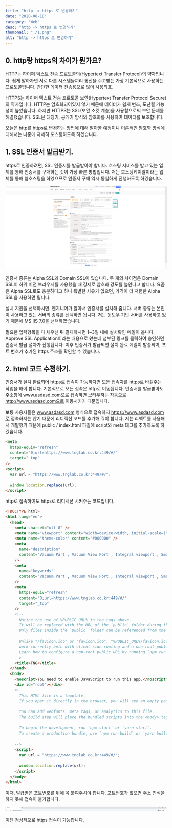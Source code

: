 ```yaml
---
title: "http -> https 로 변경하기"
date: "2020-08-18"
category: "Web"
desc: "http -> https 로 변경하기"
thumbnail: "./1.png"
alt: "http -> https 로 변경하기"
---
```


## 0. http랑 https의 차이가 뭔가요?

HTTP는 하이퍼 텍스트 전송 프로토콜의(Hypertext Transfer Protocol)의 약자입니다. 쉽게 말하자면 서로 다른 시스템들끼리 통신을 주고받는 가장 기본적으로 사용하는 프로토콜입니다. 간단한 데이터 전송용으로 많이 사용되죠.

HTTPS는 하이퍼 텍스트 전송 프로토콜 보안(Hypertext Transfer Protocol Secure)의 약자입니다. HTTP는 암호화되어있지 않기 때문에 데이터가 쉽게 변조, 도난될 가능성이 높았습니다. 하지만 HTTPS는 SSL(보안 소켓 계층)을 사용함으로써 보안 문제를 해결했습니다. SSL은 대칭키, 공개키 방식의 암호화를 사용하여 데이터를 보호합니다.

오늘은 http를 https로 변경하는 방법에 대해 알아볼 예정이니 이론적인 암호화 방식에 대해서는 나중에 자세히 포스팅하도록 하겠습니다.

## 1. SSL 인증서 발급받기.

https로 인증하려면, SSL 인증서를 발급받아야 합니다. 호스팅 서비스를 받고 있는 업체를 통해 인증서를 구매하는 것이 가장 빠른 방법입니다. 저는 호스팅케이알이라는 업체를 통해 웹호스팅을 하였으므로 인증서 구매 역시 동일하게 진행하도록 하겠습니다.

![인증서 구매](./1.png)

인증서 종류는 Alpha SSL과 Domain SSL이 있습니다. 두 개의 차이점은 Domain SSL이 하위 버전 브라우저를 사용했을 때 강제로 암호화 강도를 높인다고 합니다. 요즘은 Alpha SSL로도 충분하다고 하니 특별한 사유가 없으면, 가격이 더 저렴한 Alpha SSL을 사용하면 됩니다.

설치 지원을 선택하시면. 엔지니어가 알아서 인증서를 설치해 줍니다. 서버 종류는 본인이 사용하고 있는 서버의 종류를 선택하면 됩니다. 저는 윈도우 기반 서버를 사용하고 있기 때문에 MS IIS 7.0을 선택하였습니다.

필요한 입력항목을 다 채우신 뒤 결재하시면 1~3일 내에 설치확인 메일이 옵니다. Approve SSL Application이라는 내용으로 왔는데 첨부된 링크를 클릭하여 승인하면 인증서 발급 절차가 진행됩니다. 이후 인증서가 발급되면 설치 완료 메일이 발송되며, 포트 번호가 추가된 https 주소를 확인할 수 있습니다.

## 2. html 코드 수정하기.

인증서가 설치 완료되어 https로 접속이 가능하다면 모든 접속자를 https로 바꿔주는 작업을 해야 합니다. 기본적으로 모든 접속은 http로 이동됩니다. 인증서를 발급받아도 주소창에 www.asdasd.com으로 접속하면 브라우저는 자동으로 http://www.asdasd.com으로 이동시키기 때문입니다.

보통 사용자들은 www.asdasd.com 형식으로 접속하지 https://www.asdasd.com로 접속하지는 않기 때문에 리디렉션 코드를 추가해 줘야 합니다. 저는 리액트를 사용해서 개발했기 때문에 public / index.html 파일에 script와 meta 태그를 추가하도록 하겠습니다.

```html
<meta
  https-equiv="refresh"
  content="0;url=https://www.tnglab.co.kr:449/#/"
  target="_top"
/>
<script>
  var url = "https://www.tnglab.co.kr:449/#/";

  window.location.replace(url);
</script>
```

http로 접속하여도 https로 리디렉션 시켜주는 코드입니다.

```html
<!DOCTYPE html>
<html lang="en">
  <head>
    <meta charset="utf-8" />
    <meta name="viewport" content="width=device-width, initial-scale=1" />
    <meta name="theme-color" content="#000000" />
    <meta
      name="description"
      content="Vacuum Part , Vacuum View Port , Integral viewport , Smart View port"
    />
    <meta
      name="keywords"
      content="Vacuum Part , Vacuum View Port , Integral viewport , Smart View port"
    />
    <meta
      https-equiv="refresh"
      content="0;url=https://www.tnglab.co.kr:449/#/"
      target="_top"
    />
    <!--
      Notice the use of %PUBLIC_URL% in the tags above.
      It will be replaced with the URL of the `public` folder during the build.
      Only files inside the `public` folder can be referenced from the HTML.

      Unlike "/favicon.ico" or "favicon.ico", "%PUBLIC_URL%/favicon.ico" will
      work correctly both with client-side routing and a non-root public URL.
      Learn how to configure a non-root public URL by running `npm run build`.
    -->
    <title>TNG</title>
  </head>
  <body>
    <noscript>You need to enable JavaScript to run this app.</noscript>
    <div id="root"></div>
    <!--
      This HTML file is a template.
      If you open it directly in the browser, you will see an empty page.

      You can add webfonts, meta tags, or analytics to this file.
      The build step will place the bundled scripts into the <body> tag.

      To begin the development, run `npm start` or `yarn start`.
      To create a production bundle, use `npm run build` or `yarn build`.
      
    -->
    <script>
      var url = "https://www.tnglab.co.kr:449/#/";

      window.location.replace(url);
    </script>
  </body>
</html>
```

이때, 발급받은 포트번호를 뒤에 꼭 붙여주셔야 합니다. 포트번호가 없으면 주소 인식을 하지 못해 접속이 불가합니다.

![인증서 구매](./2.png)

이젠 정상적으로 https 접속이 가능합니다.
